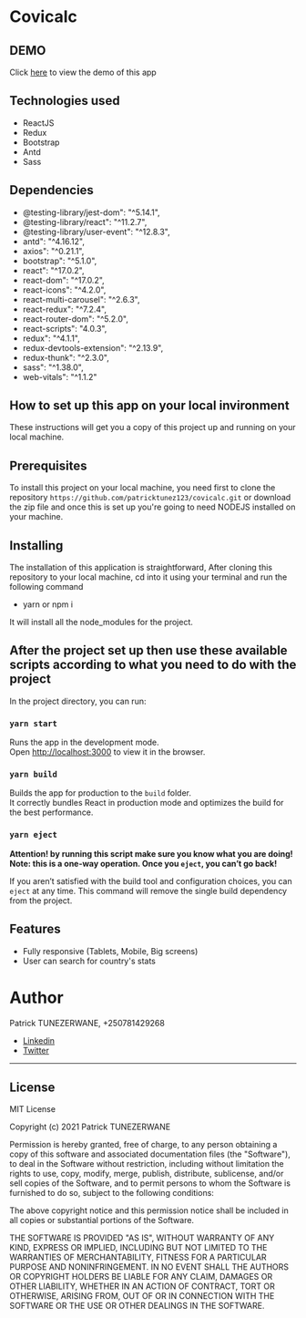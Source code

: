 # Covicalc

## DEMO

Click [here](https://covicalc.vercel.app/) to view the demo of this app

## Technologies used

- ReactJS
- Redux
- Bootstrap
- Antd
- Sass

## Dependencies

- @testing-library/jest-dom": "^5.14.1",
- @testing-library/react": "^11.2.7",
- @testing-library/user-event": "^12.8.3",
- antd": "^4.16.12",
- axios": "^0.21.1",
- bootstrap": "^5.1.0",
- react": "^17.0.2",
- react-dom": "^17.0.2",
- react-icons": "^4.2.0",
- react-multi-carousel": "^2.6.3",
- react-redux": "^7.2.4",
- react-router-dom": "^5.2.0",
- react-scripts": "4.0.3",
- redux": "^4.1.1",
- redux-devtools-extension": "^2.13.9",
- redux-thunk": "^2.3.0",
- sass": "^1.38.0",
- web-vitals": "^1.1.2"

## How to set up this app on your local invironment

These instructions will get you a copy of this project up and running on your local machine.

## Prerequisites

To install this project on your local machine, you need first to clone the repository `https://github.com/patricktunez123/covicalc.git` or download the zip file and once this is set up you're going to need NODEJS installed on your machine.

## Installing

The installation of this application is straightforward, After cloning this repository to your local machine, cd into it using your terminal and run the following command

- yarn or npm i

It will install all the node_modules for the project.

## After the project set up then use these available scripts according to what you need to do with the project

In the project directory, you can run:

### `yarn start`

Runs the app in the development mode.\
Open [http://localhost:3000](http://localhost:3000) to view it in the browser.

### `yarn build`

Builds the app for production to the `build` folder.\
It correctly bundles React in production mode and optimizes the build for the best performance.

### `yarn eject`

**Attention! by running this script make sure you know what you are doing!**
**Note: this is a one-way operation. Once you `eject`, you can’t go back!**

If you aren’t satisfied with the build tool and configuration choices, you can `eject` at any time. This command will remove the single build dependency from the project.

## Features

- Fully responsive (Tablets, Mobile, Big screens)
- User can search for country's stats

# Author

Patrick TUNEZERWANE, +250781429268

- [Linkedin](https://www.linkedin.com/in/patrick-tunezerwane-0a901ba8/)
- [Twitter](https://twitter.com/tunezpatrick)

---

## License

MIT License

Copyright (c) 2021 Patrick TUNEZERWANE

Permission is hereby granted, free of charge, to any person obtaining a copy
of this software and associated documentation files (the "Software"), to deal
in the Software without restriction, including without limitation the rights
to use, copy, modify, merge, publish, distribute, sublicense, and/or sell
copies of the Software, and to permit persons to whom the Software is
furnished to do so, subject to the following conditions:

The above copyright notice and this permission notice shall be included in all
copies or substantial portions of the Software.

THE SOFTWARE IS PROVIDED "AS IS", WITHOUT WARRANTY OF ANY KIND, EXPRESS OR
IMPLIED, INCLUDING BUT NOT LIMITED TO THE WARRANTIES OF MERCHANTABILITY,
FITNESS FOR A PARTICULAR PURPOSE AND NONINFRINGEMENT. IN NO EVENT SHALL THE
AUTHORS OR COPYRIGHT HOLDERS BE LIABLE FOR ANY CLAIM, DAMAGES OR OTHER
LIABILITY, WHETHER IN AN ACTION OF CONTRACT, TORT OR OTHERWISE, ARISING FROM,
OUT OF OR IN CONNECTION WITH THE SOFTWARE OR THE USE OR OTHER DEALINGS IN THE
SOFTWARE.
